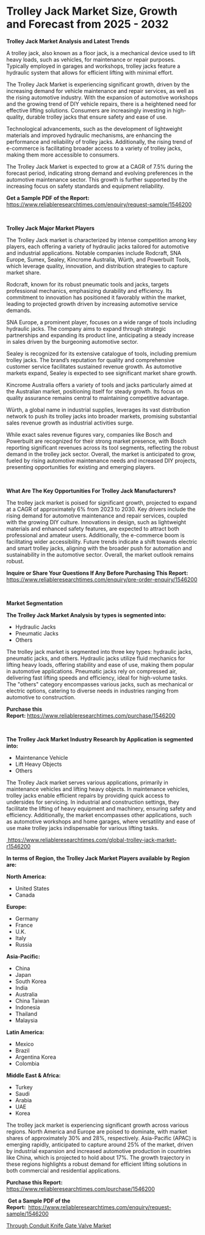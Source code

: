 <p><h1>Trolley Jack Market Size, Growth and Forecast from 2025 - 2032</h1></p><p><strong>Trolley Jack Market Analysis and Latest Trends</strong></p>
<p><p>A trolley jack, also known as a floor jack, is a mechanical device used to lift heavy loads, such as vehicles, for maintenance or repair purposes. Typically employed in garages and workshops, trolley jacks feature a hydraulic system that allows for efficient lifting with minimal effort.</p><p>The Trolley Jack Market is experiencing significant growth, driven by the increasing demand for vehicle maintenance and repair services, as well as the rising automotive industry. With the expansion of automotive workshops and the growing trend of DIY vehicle repairs, there is a heightened need for effective lifting solutions. Consumers are increasingly investing in high-quality, durable trolley jacks that ensure safety and ease of use.</p><p>Technological advancements, such as the development of lightweight materials and improved hydraulic mechanisms, are enhancing the performance and reliability of trolley jacks. Additionally, the rising trend of e-commerce is facilitating broader access to a variety of trolley jacks, making them more accessible to consumers.</p><p>The Trolley Jack Market is expected to grow at a CAGR of 7.5% during the forecast period, indicating strong demand and evolving preferences in the automotive maintenance sector. This growth is further supported by the increasing focus on safety standards and equipment reliability.</p></p>
<p><strong>Get a Sample PDF of the Report:&nbsp;</strong> <a href="https://www.reliableresearchtimes.com/enquiry/request-sample/1546200?utm_campaign=2033&utm_medium=2&utm_source=Github&utm_content=ia&utm_term=17022025&utm_id=trolley-jack">https://www.reliableresearchtimes.com/enquiry/request-sample/1546200</a></p>
<p>&nbsp;</p>
<p><strong>Trolley Jack Major Market Players</strong></p>
<p><p>The Trolley Jack market is characterized by intense competition among key players, each offering a variety of hydraulic jacks tailored for automotive and industrial applications. Notable companies include Rodcraft, SNA Europe, Sumex, Sealey, Kincrome Australia, Würth, and Powerbuilt Tools, which leverage quality, innovation, and distribution strategies to capture market share.</p><p>Rodcraft, known for its robust pneumatic tools and jacks, targets professional mechanics, emphasizing durability and efficiency. Its commitment to innovation has positioned it favorably within the market, leading to projected growth driven by increasing automotive service demands.</p><p>SNA Europe, a prominent player, focuses on a wide range of tools including hydraulic jacks. The company aims to expand through strategic partnerships and expanding its product line, anticipating a steady increase in sales driven by the burgeoning automotive sector.</p><p>Sealey is recognized for its extensive catalogue of tools, including premium trolley jacks. The brand’s reputation for quality and comprehensive customer service facilitates sustained revenue growth. As automotive markets expand, Sealey is expected to see significant market share growth.</p><p>Kincrome Australia offers a variety of tools and jacks particularly aimed at the Australian market, positioning itself for steady growth. Its focus on quality assurance remains central to maintaining competitive advantage.</p><p>Würth, a global name in industrial supplies, leverages its vast distribution network to push its trolley jacks into broader markets, promising substantial sales revenue growth as industrial activities surge.</p><p>While exact sales revenue figures vary, companies like Bosch and Powerbuilt are recognized for their strong market presence, with Bosch reporting significant revenues across its tool segments, reflecting the robust demand in the trolley jack sector. Overall, the market is anticipated to grow, fueled by rising automotive maintenance needs and increased DIY projects, presenting opportunities for existing and emerging players.</p></p>
<p>&nbsp;</p>
<p><strong>What Are The Key Opportunities For Trolley Jack Manufacturers?</strong></p>
<p><p>The trolley jack market is poised for significant growth, projected to expand at a CAGR of approximately 6% from 2023 to 2030. Key drivers include the rising demand for automotive maintenance and repair services, coupled with the growing DIY culture. Innovations in design, such as lightweight materials and enhanced safety features, are expected to attract both professional and amateur users. Additionally, the e-commerce boom is facilitating wider accessibility. Future trends indicate a shift towards electric and smart trolley jacks, aligning with the broader push for automation and sustainability in the automotive sector. Overall, the market outlook remains robust.</p></p>
<p><strong>Inquire or Share Your Questions If Any Before Purchasing This Report:</strong> <a href="https://www.reliableresearchtimes.com/enquiry/pre-order-enquiry/1546200?utm_campaign=2033&utm_medium=2&utm_source=Github&utm_content=ia&utm_term=17022025&utm_id=trolley-jack">https://www.reliableresearchtimes.com/enquiry/pre-order-enquiry/1546200</a></p>
<p>&nbsp;</p>
<p><strong>Market Segmentation</strong></p>
<p><strong>The Trolley Jack Market Analysis by types is segmented into:</strong></p>
<p><ul><li>Hydraulic Jacks</li><li>Pneumatic Jacks</li><li>Others</li></ul></p>
<p><p>The trolley jack market is segmented into three key types: hydraulic jacks, pneumatic jacks, and others. Hydraulic jacks utilize fluid mechanics for lifting heavy loads, offering stability and ease of use, making them popular in automotive applications. Pneumatic jacks rely on compressed air, delivering fast lifting speeds and efficiency, ideal for high-volume tasks. The "others" category encompasses various jacks, such as mechanical or electric options, catering to diverse needs in industries ranging from automotive to construction.</p></p>
<p><strong>Purchase this Report:&nbsp;</strong><a href="https://www.reliableresearchtimes.com/purchase/1546200?utm_campaign=2033&utm_medium=2&utm_source=Github&utm_content=ia&utm_term=17022025&utm_id=trolley-jack">https://www.reliableresearchtimes.com/purchase/1546200</a></p>
<p>&nbsp;</p>
<p><strong>The Trolley Jack Market Industry Research by Application is segmented into:</strong></p>
<p><ul><li>Maintenance Vehicle</li><li>Lift Heavy Objects</li><li>Others</li></ul></p>
<p><p>The Trolley Jack market serves various applications, primarily in maintenance vehicles and lifting heavy objects. In maintenance vehicles, trolley jacks enable efficient repairs by providing quick access to undersides for servicing. In industrial and construction settings, they facilitate the lifting of heavy equipment and machinery, ensuring safety and efficiency. Additionally, the market encompasses other applications, such as automotive workshops and home garages, where versatility and ease of use make trolley jacks indispensable for various lifting tasks.</p></p>
<p><a href="https://www.reliableresearchtimes.com/global-trolley-jack-market-r1546200?utm_campaign=2033&utm_medium=2&utm_source=Github&utm_content=ia&utm_term=17022025&utm_id=trolley-jack">&nbsp;https://www.reliableresearchtimes.com/global-trolley-jack-market-r1546200</a></p>
<p><strong>In terms of Region, the Trolley Jack Market Players available by Region are:</strong></p>
<p>
    <p> <strong> North America: </strong>
        <ul>
            <li>United States</li>
            <li>Canada</li>
        </ul>
        </p> 
    <p> <strong> Europe: </strong>
        <ul>
            <li>Germany</li>
            <li>France</li>
            <li>U.K.</li>
            <li>Italy</li>
            <li>Russia</li>
        </ul>
        </p> 
    <p> <strong> Asia-Pacific: </strong>
        <ul>
            <li>China</li>
            <li>Japan</li>
            <li>South Korea</li>
            <li>India</li>
            <li>Australia</li>
            <li>China Taiwan</li>
            <li>Indonesia</li>
            <li>Thailand</li>
            <li>Malaysia</li>
        </ul>
        </p> 
    <p> <strong> Latin America: </strong>
        <ul>
            <li>Mexico</li>
            <li>Brazil</li>
            <li>Argentina Korea</li>
            <li>Colombia</li>
        </ul>
        </p> 
    <p> <strong> Middle East & Africa: </strong>
        <ul>
            <li>Turkey</li>
            <li>Saudi</li>
            <li>Arabia</li>
            <li>UAE</li>
            <li>Korea</li>
        </ul>
    </p>
    </p>
<p><p>The trolley jack market is experiencing significant growth across various regions. North America and Europe are poised to dominate, with market shares of approximately 30% and 28%, respectively. Asia-Pacific (APAC) is emerging rapidly, anticipated to capture around 25% of the market, driven by industrial expansion and increased automotive production in countries like China, which is projected to hold about 17%. The growth trajectory in these regions highlights a robust demand for efficient lifting solutions in both commercial and residential applications.</p></p>
<p><strong>Purchase this Report: </strong><a href="https://www.reliableresearchtimes.com/purchase/1546200?utm_campaign=2033&utm_medium=2&utm_source=Github&utm_content=ia&utm_term=17022025&utm_id=trolley-jack">https://www.reliableresearchtimes.com/purchase/1546200</a></p>
<p>&nbsp;<strong>Get a Sample PDF of the Report:&nbsp;&nbsp;</strong><a href="https://www.reliableresearchtimes.com/enquiry/request-sample/1546200?utm_campaign=2033&utm_medium=2&utm_source=Github&utm_content=ia&utm_term=17022025&utm_id=trolley-jack">https://www.reliableresearchtimes.com/enquiry/request-sample/1546200</a></p>
<p><strong></strong></p>
<p><p><a href="https://github.com/ygfu6u/Market-Research-Report-List-1/blob/main/through-conduit-knife-gate-valve-market.md?utm_campaign=2033&utm_medium=2&utm_source=Github&utm_content=ia&utm_term=17022025&utm_id=trolley-jack">Through Conduit Knife Gate Valve Market</a></p></p>